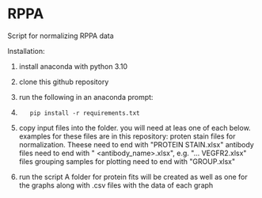# RPPA
Script for normalizing RPPA data

Installation:

1) install anaconda with python 3.10

2) clone this github repository

3) run the following in an anaconda prompt:
4)        pip install -r requirements.txt

5) copy input files into the folder. you will need at leas one of each below. examples for these files are in this repository:
     proten stain files for normalization.  Theese need to end with "PROTEIN STAIN.xlsx"
     antibody files need to end with " <antibody_name>.xlsx", e.g. "... VEGFR2.xlsx"
     files grouping samples for plotting need to end with "GROUP.xlsx"
   
6) run the script
   A folder for protein fits will be created as well as one for the graphs along with .csv files with the data of each graph
